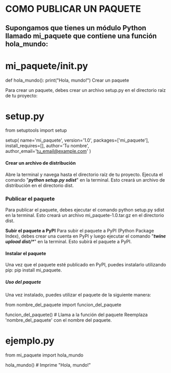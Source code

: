 # **COMO PUBLICAR UN PAQUETE**

## Supongamos que tienes un módulo Python llamado mi_paquete que contiene una función hola_mundo:

# mi_paquete/__init__.py
def hola_mundo():
    print("Hola, mundo!")
Crear un paquete

Para crear un paquete, debes crear un archivo setup.py en el directorio raíz de tu proyecto:


# setup.py
from setuptools import setup

setup(
    name='mi_paquete',
    version='1.0',
    packages=['mi_paquete'],
    install_requires=[],
    author='Tu nombre',
    author_email='tu_email@example.com'
)

#### Crear un archivo de distribución

Abre la terminal y navega hasta el directorio raíz de tu proyecto.
Ejecuta el comando "_**python setup.py sdist**_" en la terminal. 
Esto creará un archivo de distribución en el directorio dist.

### **Publicar el paquete**

Para publicar el paquete, debes ejecutar el comando python setup.py sdist en la terminal. 
Esto creará un archivo mi_paquete-1.0.tar.gz en el directorio dist.

**Subir el paquete a PyPI**
Para subir el paquete a PyPI (Python Package Index), debes crear una cuenta en PyPI 
y luego ejecutar el comando "**_twine upload dist/*_**" en la terminal. Esto subirá el paquete a PyPI.

#### **Instalar el paquete**

Una vez que el paquete esté publicado en PyPI, puedes instalarlo utilizando pip: pip install mi_paquete.

##### **Uso del paquete**

Una vez instalado, puedes utilizar el paquete de la siguiente manera:

from nombre_del_paquete import funcion_del_paquete

funcion_del_paquete()  # Llama a la función del paquete
Reemplaza 'nombre_del_paquete' con el nombre del paquete. 

# ejemplo.py
from mi_paquete import hola_mundo

hola_mundo()  # Imprime "Hola, mundo!"